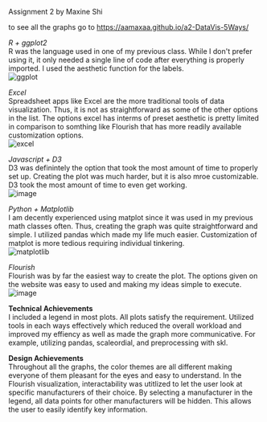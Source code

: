 Assignment 2 
by Maxine Shi

to see all the graphs go to https://aamaxaa.github.io/a2-DataVis-5Ways/

*R + ggplot2*<br>
R was the language used in one of my previous class. While I don't prefer using it, it only needed a single line of code after everything is properly imported. I used the aesthetic function for the labels. <br>
![ggplot](https://user-images.githubusercontent.com/15680552/151759848-344d9022-c5a8-4794-8688-82ec7978ad2c.png)

*Excel*<br>
Spreadsheet apps like Excel are the more traditional tools of data visualization. Thus, it is not as straightforward as some of the other options in the list. The options excel has interms of preset aesthetic is pretty limited in comparison to somthing like Flourish that has more readily available customization options. <br>
![excel](https://user-images.githubusercontent.com/15680552/151759858-0bfaaafe-d0e8-4e01-a7fc-d7a0a79a3f59.png)

*Javascript + D3*<br>
D3 was definintely the option that took the most amount of time to properly set up. Creating the plot was much harder, but it is also mroe customizable. D3 took the most amount of time to even get working. <br>
![image](https://user-images.githubusercontent.com/15680552/151759925-159fa0b1-75c3-4dc1-8f61-9ca4180638f0.png)

*Python + Matplotlib*<br>
I am decently experienced using matplot since it was used in my previous math classes often. Thus, creating the graph was quite straightforward and simple. I
utilized pandas which made my life much easier. Customization of matplot is more tedious requiring individual tinkering. <br>
![matplotlib](https://user-images.githubusercontent.com/15680552/151759871-d8eeb0ba-5186-4576-8daf-d2a30f7e8032.png)

*Flourish*<br>
Flourish was by far the easiest way to create the plot. The options given on the website was easy to used and making my ideas simple to execute. <br>
![image](https://user-images.githubusercontent.com/15680552/151759890-10ebf76b-2b54-4fe5-b3f9-cfb359c28e45.png)

**Technical Achievements**<br>
I included a legend in most plots. All plots satisfy the requirement. Utilized tools in each ways effectively which reduced the overall workload and improved my effiency as well as made the graph more communicative. For example, utilizing pandas, scaleordial, and preprocessing with skl. <br>

**Design Achievements**<br>
Throughout all the graphs, the color themes are all different making everyone of them pleasant for the eyes and easy to understand. 
In the Flourish visualization, interactability was utitlized to let the user look at specific manufacturers of their choice. By selecting a manufacturer in the legend, all data points for other manufacturers will be hidden. This allows the user to easily identify key information.<br>
